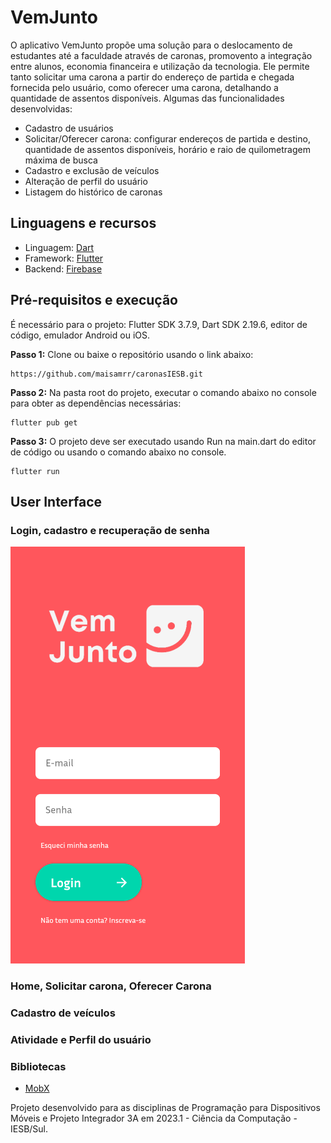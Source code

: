 # VemJunto
O aplicativo VemJunto propõe uma solução para o deslocamento de estudantes até a faculdade através de caronas, promovento a integração entre alunos, economia financeira e utilização da tecnologia. Ele permite tanto solicitar uma carona a partir do endereço de partida e chegada fornecida pelo usuário, como oferecer uma carona, detalhando a quantidade de assentos disponíveis. Algumas das funcionalidades desenvolvidas:
- Cadastro de usuários
- Solicitar/Oferecer carona: configurar endereços de partida e destino, quantidade de assentos disponíveis, horário e raio de quilometragem máxima de busca
- Cadastro e exclusão de veículos
- Alteração de perfil do usuário
- Listagem do histórico de caronas

## Linguagens e recursos
- Linguagem: [Dart](https://dart.dev/)
- Framework: [Flutter](https://flutter.dev/)
- Backend: [Firebase](https://firebase.google.com/?hl=pt-br)

## Pré-requisitos e execução
É necessário para o projeto: Flutter SDK 3.7.9, Dart SDK 2.19.6, editor de código, emulador Android ou iOS.

**Passo 1:**
Clone ou baixe o repositório usando o link abaixo:
```
https://github.com/maisamrr/caronasIESB.git
```

**Passo 2:**
Na pasta root do projeto, executar o comando abaixo no console para obter as dependências necessárias:
```
flutter pub get 
```

**Passo 3:**
O projeto deve ser executado usando Run na main.dart do editor de código ou usando o comando abaixo no console.
```
flutter run
```

## User Interface
### Login, cadastro e recuperação de senha
<img alt="Tela vermelha de login com a logo do VemJunto em branco e os campos de login: email e senha, link de Esqueci minha senha, botão verde de Login e link de Não possui uma senha? Inscreva-se" src="./rsc/01_login.png"/>    

### Home, Solicitar carona, Oferecer Carona
### Cadastro de veículos
### Atividade e Perfil do usuário

### Bibliotecas
* [MobX](https://github.com/mobxjs/mobx.dart)

Projeto desenvolvido para as disciplinas de Programação para Dispositivos Móveis e Projeto Integrador 3A em 2023.1 - Ciência da Computação - IESB/Sul.